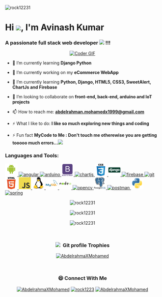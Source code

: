 
<p align="left"> <img src="https://komarev.com/ghpvc/?username=rock12231&label=Profile%20views&color=0e75b6&style=flat" alt="rock12231" /> </p>

<h1>Hi <img src="https://github.com/TheDudeThatCode/TheDudeThatCode/blob/master/Assets/Hi.gif" width="38px">, I'm Avinash Kumar</h1>

<h3>A passionate full stack web developer <img src="https://media.giphy.com/media/WUlplcMpOCEmTGBtBW/giphy.gif" width="30"> !!!</h3>

<p align="center">
<a href="#"><img src="https://media.giphy.com/media/SWoSkN6DxTszqIKEqv/giphy.gif" alt="Coder GIF" width="500" height="400"></a>
</p>

- 🌱 I’m currently learning **Django Python**

- 🔭 I’m currently working on my **eCommerce WebApp**

- 🌱 I’m currently learning **Python, Django, HTML5, CSS3, SweetAlert, ChartJs and Firebase**

- 👯 I’m looking to collaborate on **front-end, back-end, arduino and IoT projects**

- 📫 How to reach me: **abdelrahman.mohamedx1999@gmail.com**

- ⚡ What I like to do: **I like so much exploring new things and coding**

- ⚡ Fun fact **MyCode to Me : Don't touch me otherewise you are getting tooooo much errors...**<img src="https://media.giphy.com/media/m6OomwWCojfS8/giphy.gif" width="34">

<h3 align="left">Languages and Tools:</h3>
<p align="left"> 
 <a href="https://developer.android.com" target="_blank" rel="noreferrer">
   <img src="https://raw.githubusercontent.com/devicons/devicon/master/icons/android/android-original-wordmark.svg" alt="android" width="40" height="40"/>
 </a> 
<a href="https://angular.io" target="_blank" rel="noreferrer">
  <img src="https://angular.io/assets/images/logos/angular/angular.svg" alt="angular" width="40" height="40"/> 
</a> 
 <a href="https://www.arduino.cc/" target="_blank" rel="noreferrer">
   <img src="https://cdn.worldvectorlogo.com/logos/arduino-1.svg" alt="arduino" width="40" height="40"/>
</a> 
<a href="https://getbootstrap.com" target="_blank" rel="noreferrer"> 
  <img src="https://raw.githubusercontent.com/devicons/devicon/master/icons/bootstrap/bootstrap-plain-wordmark.svg" alt="bootstrap" width="40" height="40"/>
</a>
<a href="https://www.chartjs.org" target="_blank" rel="noreferrer"> 
  <img src="https://www.chartjs.org/media/logo-title.svg" alt="chartjs" width="40" height="40"/> 
</a>
<a href="https://www.w3schools.com/css/" target="_blank" rel="noreferrer">
  <img src="https://raw.githubusercontent.com/devicons/devicon/master/icons/css3/css3-original-wordmark.svg" alt="css3" width="40" height="40"/> 
</a>
<a href="https://www.djangoproject.com/" target="_blank" rel="noreferrer"> 
  <img src="https://raw.githubusercontent.com/devicons/devicon/master/icons/django/django-original.svg" alt="django" width="40" height="40"/>
</a>
<a href="https://firebase.google.com/" target="_blank" rel="noreferrer">
  <img src="https://www.vectorlogo.zone/logos/firebase/firebase-icon.svg" alt="firebase" width="40" height="40"/> 
</a>
<a href="https://git-scm.com/" target="_blank" rel="noreferrer"> 
  <img src="https://www.vectorlogo.zone/logos/git-scm/git-scm-icon.svg" alt="git" width="40" height="40"/>
</a>
<a href="https://www.w3.org/html/" target="_blank" rel="noreferrer">
  <img src="https://raw.githubusercontent.com/devicons/devicon/master/icons/html5/html5-original-wordmark.svg" alt="html5" width="40" height="40"/>
</a>
  
<a href="https://developer.mozilla.org/en-US/docs/Web/JavaScript" target="_blank" rel="noreferrer"> 
  <img src="https://raw.githubusercontent.com/devicons/devicon/master/icons/javascript/javascript-original.svg" alt="javascript" width="40" height="40"/>
</a> 
<a href="https://www.linux.org/" target="_blank" rel="noreferrer"> 
   <img src="https://raw.githubusercontent.com/devicons/devicon/master/icons/linux/linux-original.svg" alt="linux" width="40" height="40"/>
</a>
<a href="https://www.mysql.com/" target="_blank" rel="noreferrer"> 
  <img src="https://raw.githubusercontent.com/devicons/devicon/master/icons/mysql/mysql-original-wordmark.svg" alt="mysql" width="40" height="40"/>
</a> 
<a href="https://nodejs.org" target="_blank" rel="noreferrer">
  <img src="https://raw.githubusercontent.com/devicons/devicon/master/icons/nodejs/nodejs-original-wordmark.svg" alt="nodejs" width="40" height="40"/> 
</a>
<a href="https://opencv.org/" target="_blank" rel="noreferrer"> 
  <img src="https://www.vectorlogo.zone/logos/opencv/opencv-icon.svg" alt="opencv" width="40" height="40"/> 
</a>
<a href="https://www.postgresql.org" target="_blank" rel="noreferrer"> 
  <img src="https://raw.githubusercontent.com/devicons/devicon/master/icons/postgresql/postgresql-original-wordmark.svg" alt="postgresql" width="40" height="40"/> 
</a> 
<a href="https://postman.com" target="_blank" rel="noreferrer"> 
  <img src="https://www.vectorlogo.zone/logos/getpostman/getpostman-icon.svg" alt="postman" width="40" height="40"/> 
</a> 
<a href="https://www.python.org" target="_blank" rel="noreferrer">
  <img src="https://raw.githubusercontent.com/devicons/devicon/master/icons/python/python-original.svg" alt="python" width="40" height="40"/> 
</a>
<a href="https://spring.io/" target="_blank" rel="noreferrer">
  <img src="https://www.vectorlogo.zone/logos/springio/springio-icon.svg" alt="spring" width="40" height="40"/>
</a>
</p>

<p align='center'>
  <img align="center" src="https://github-readme-stats.vercel.app/api/top-langs?username=AbdelrahmaXMohamed&show_icons=true&title_color=fff&icon_color=79ff97&text_color=efefef&bg_color=24292e" alt="rock12231" />
</p>

<p align='center'>
  <img align="center" src="https://github-readme-streak-stats.herokuapp.com/?user=AbdelrahmaXMohamedAbdelrahmaXMohamed&show_icons=true&title_color=fff&icon_color=79ff97&text_color=efefef&bg_color=24292e" alt="rock12231" />
</p>

<p align='center'>
  <img align="center" src="https://github-readme-stats.vercel.app/api?username=AbdelrahmaXMohamed&show_icons=true&title_color=fff&icon_color=79ff97&text_color=efefef&bg_color=24292e" alt="rock12231">
</p>

<br>
<div align="center">
<h3><b>  <img src="https://media.giphy.com/media/QaMcXSekUWx7aogAUr/giphy.gif" width="50"/>&nbsp; Git profile Trophies</b></h3>
</div>
<div align="center">
 <p align="center"> <a href="https://github.com/ryo-ma/github-profile-trophy"><img src="https://github-profile-trophy.vercel.app/?username=AbdelrahmaXMohamed" alt="AbdelrahmaXMohamed" /></a> </p>
</div>

<br>
<div align="center">
<h3><b>😄 Connect With Me</b></h3>
</div>
<p align="center">
<a href="https://codepen.io/AbdelrahmaXMohamed" target="blank"><img align="center" src="https://raw.githubusercontent.com/AbdelrahmaXMohamed/github-profile-readme-generator/master/src/images/icons/Social/codepen.svg" alt="AbdelrahmaXMohamed" height="30" width="40" /></a>
<a href="https://www.linkedin.com/in/abdelrahman-mohamed-a85535174/" target="blank"><img align="center" src="https://raw.githubusercontent.com/AbdelrahmaXMohamed/github-profile-readme-generator/master/src/images/icons/Social/linked-in-alt.svg" alt="rock1223" height="30" width="40" /></a>
<a href="https://www.hackerrank.com/AbdelrahmaXMohamed" target="blank"><img align="center" src="https://raw.githubusercontent.com/AbdelrahmaXMohamed/github-profile-readme-generator/master/src/images/icons/Social/hackerrank.svg" alt="AbdelrahmaXMohamed" height="30" width="40" /></a>
</p>
<br>

